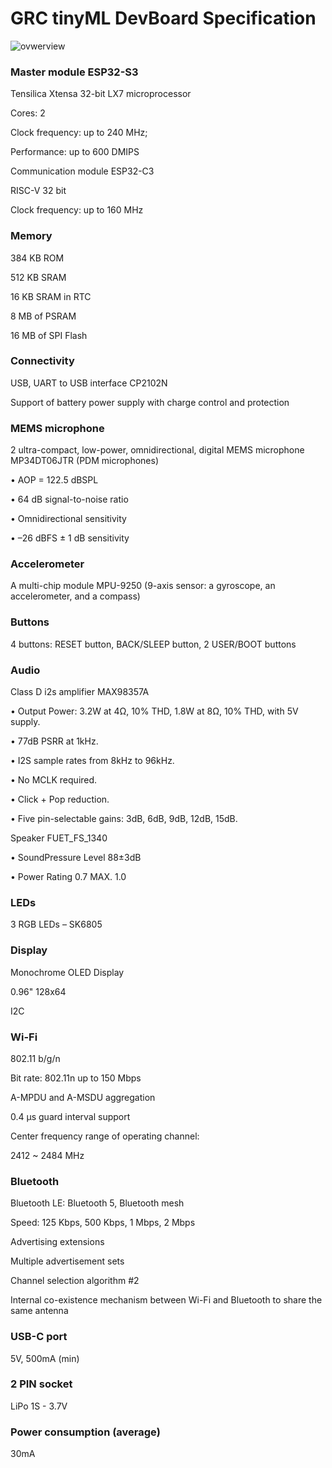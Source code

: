 # GRC tinyML DevBoard Specification

![ovwerview](https://github.com/user-attachments/assets/065d38e4-7b0b-4457-a368-dec6655780fb)

### Master module	ESP32-S3
Tensilica Xtensa 32-bit LX7 microprocessor

Cores: 2

Clock frequency: up to 240 MHz; 

Performance: up to 600 DMIPS

Communication module	ESP32-C3

RISC-V 32 bit

Clock frequency: up to 160 MHz


### Memory
384 KB ROM

512 KB SRAM

16 KB SRAM in RTC

8 MB of PSRAM

16 MB of SPI Flash


### Connectivity 
USB, UART to USB interface CP2102N

Support of battery power supply with charge control and protection


### MEMS microphone
2 ultra-compact, low-power, omnidirectional, digital MEMS microphone MP34DT06JTR (PDM microphones)

•	AOP = 122.5 dBSPL

•	64 dB signal-to-noise ratio

•	Omnidirectional sensitivity

•	 –26 dBFS ± 1 dB sensitivity


### Accelerometer
A multi-chip module MPU-9250 (9-axis sensor: a gyroscope, an accelerometer, and a compass)

### Buttons
4 buttons: RESET button, BACK/SLEEP button, 2 USER/BOOT buttons

### Audio
Class D i2s amplifier MAX98357A 

•	Output Power: 3.2W at 4Ω, 10% THD, 1.8W at 8Ω, 10% THD, with 5V supply.

•	77dB PSRR at 1kHz.

•	I2S sample rates from 8kHz to 96kHz.

•	No MCLK required.

•	Click + Pop reduction.

•	Five pin-selectable gains: 3dB, 6dB, 9dB, 12dB, 15dB.

Speaker FUET_FS_1340

•	SoundPressure Level 88±3dB

•	Power Rating 0.7 MAX. 1.0


### LEDs
3 RGB LEDs – SK6805

### Display
Monochrome OLED Display

0.96" 128x64

I2C

### Wi-Fi
802.11 b/g/n

Bit rate: 802.11n up to 150 Mbps

A-MPDU and A-MSDU aggregation

0.4 µs guard interval support

Center frequency range of operating channel:

2412 ~ 2484 MHz

### Bluetooth
Bluetooth LE: Bluetooth 5, Bluetooth mesh

Speed: 125 Kbps, 500 Kbps, 1 Mbps, 2 Mbps

Advertising extensions

Multiple advertisement sets

Channel selection algorithm #2

Internal co-existence mechanism between Wi-Fi and Bluetooth to share the same antenna


### USB-C port
5V, 500mA (min)
### 2 PIN socket
LiPo 1S - 3.7V
### Power consumption (average)
30mA


